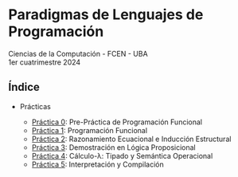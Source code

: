 # Paradigmas de Lenguajes de Programación

Ciencias de la Computación - FCEN - UBA\
1er cuatrimestre 2024

## Índice

- Prácticas

  - [Práctica 0](prácticas/p00): Pre-Práctica de Programación Funcional
  - [Práctica 1](prácticas/p01): Programación Funcional
  - [Práctica 2](prácticas/p02): Razonamiento Ecuacional e Inducción Estructural
  - [Práctica 3](prácticas/p03): Demostración en Lógica Proposicional
  - [Práctica 4](prácticas/p04): Cálculo-λ: Tipado y Semántica Operacional
  - [Práctica 5](prácticas/p05): Interpretación y Compilación
